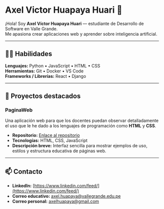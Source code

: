 # Axel Victor Huapaya Huari 👋

¡Hola! Soy **Axel Víctor Huapaya Huari** — estudiante de Desarrollo de Software en Valle Grande.  
Me apasiona crear aplicaciones web y aprender sobre inteligencia artificial.

---

## 👨‍💻 Habilidades

**Lenguajes:** Python • JavaScript • HTML • CSS  
**Herramientas:** Git • Docker • VS Code  
**Frameworks / Librerías:** React • Django

---

## 📂 Proyectos destacados

### PaginaWeb
Una aplicación web para que los docentes puedan observar detalladamente el uso que le he dado a los lenguajes de programación como **HTML** y **CSS**.

- **Repositorio:** [Enlace al repositorio](REEMPLAZA_POR_EL_ENLACE_DEL_REPOSITORIO)
- **Tecnologías:** HTML, CSS, JavaScript
- **Descripción breve:** Interfaz sencilla para mostrar ejemplos de uso, estilos y estructura educativa de páginas web.

---

## 📫 Contacto

- **LinkedIn:** [https://www.linkedin.com/feed/](https://www.linkedin.com/feed/)  
- **Correo educativo:** [axel.huapaya@vallegrande.edu.pe](mailto:axel.huapaya@vallegrande.edu.pe)  
- **Correo personal:** [axelhuapaya@gmail.com](mailto:axelhuapaya@gmail.com)
